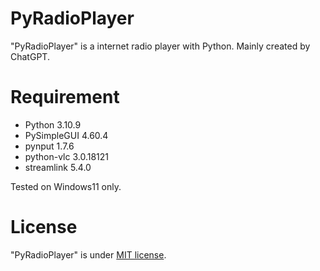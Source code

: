 # PyRadioPlayer

"PyRadioPlayer" is a internet radio player with Python. Mainly created by ChatGPT.

# Requirement

* Python 3.10.9
* PySimpleGUI 4.60.4
* pynput 1.7.6
* python-vlc 3.0.18121
* streamlink 5.4.0

Tested on Windows11 only.

# License

"PyRadioPlayer" is under [MIT license](https://en.wikipedia.org/wiki/MIT_License).
